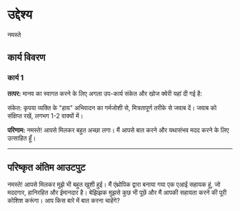 # उद्देश्य

नमस्ते

## कार्य विवरण

### कार्य 1

**तत्पर:**
मानव का स्वागत करने के लिए अगला उप-कार्य संकेत और खोज क्वेरी यहां दी गई है:

संकेत: कृपया व्यक्ति के &quot;हाय&quot; अभिवादन का गर्मजोशी से, मित्रतापूर्ण तरीके से जवाब दें। जवाब को संक्षिप्त रखें, लगभग 1-2 वाक्यों में।

**परिणाम:**
नमस्ते! आपसे मिलकर बहुत अच्छा लगा। मैं आपसे बात करने और यथासंभव मदद करने के लिए उत्साहित हूँ।

---

## परिष्कृत अंतिम आउटपुट

नमस्ते! आपसे मिलकर मुझे भी बहुत खुशी हुई। मैं एंथ्रोपिक द्वारा बनाया गया एक एआई सहायक हूं, जो मददगार, हानिरहित और ईमानदार है। बेझिझक मुझसे कुछ भी पूछें और मैं आपकी सहायता करने की पूरी कोशिश करूंगा। आप किस बारे में बात करना चाहेंगे?